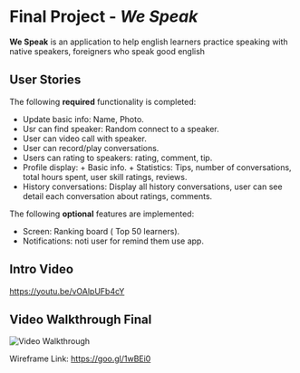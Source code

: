 # Final Project - *We Speak*
**We Speak** is an application to help english learners practice speaking with native speakers, foreigners who speak good english

## User Stories
The following **required** functionality is completed:
 - Update basic info: Name, Photo.
 - Usr can find speaker: Random connect to a speaker.
 - User can video call with speaker.
 - User can record/play conversations.
 - Users can rating to speakers: rating, comment, tip.
 - Profile display:
       + Basic info.
       + Statistics: Tips, number of conversations, total hours spent, user skill ratings, reviews.
 - History conversations: Display all history conversations, user can see detail each conversation about ratings, comments.
 
 The following **optional** features are implemented: 
 - Screen: Ranking board ( Top 50 learners).
 - Notifications: noti user for remind them use app.
## Intro Video
https://youtu.be/vOAlpUFb4cY

## Video Walkthrough Final
<img src='https://cloud.githubusercontent.com/assets/22558458/20742363/2c74b404-b702-11e6-9b6a-fb3ee0e5c69c.gif' title='Video Walkthrough' width='' alt='Video Walkthrough' />

Wireframe Link:
https://goo.gl/1wBEi0
